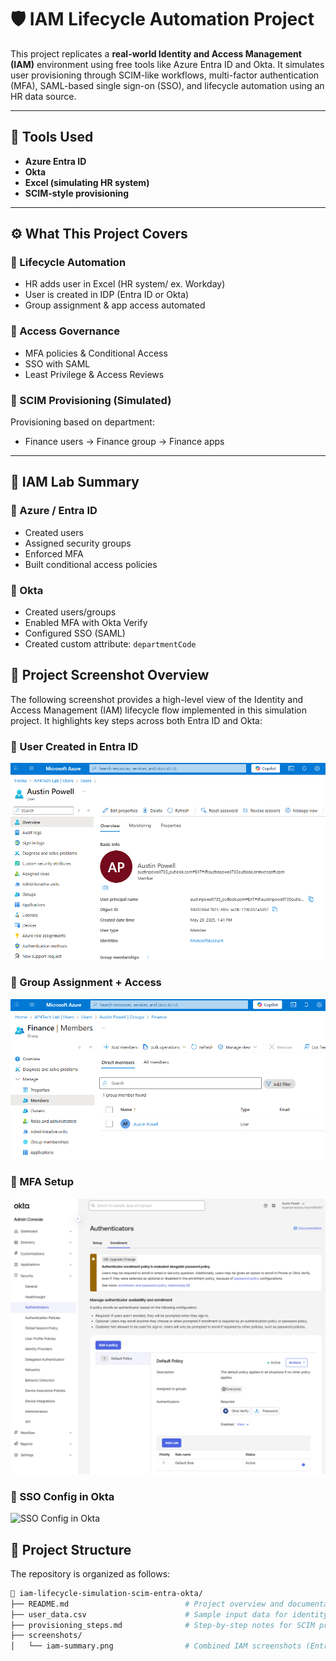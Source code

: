 # 🛡️ IAM Lifecycle Automation Project

This project replicates a **real-world Identity and Access Management (IAM)** environment using free tools like Azure Entra ID and Okta. It simulates user provisioning through SCIM-like workflows, multi-factor authentication (MFA), SAML-based single sign-on (SSO), and lifecycle automation using an HR data source.

---

## 🧰 Tools Used
- **Azure Entra ID**
- **Okta**
- **Excel (simulating HR system)**
- **SCIM-style provisioning**


---

## ⚙️ What This Project Covers

### 🔄 Lifecycle Automation
- HR adds user in Excel (HR system/ ex. Workday)
- User is created in IDP (Entra ID or Okta)
- Group assignment & app access automated

### 🔐 Access Governance
- MFA policies & Conditional Access
- SSO with SAML
- Least Privilege & Access Reviews

### 🔁 SCIM Provisioning (Simulated)
Provisioning based on department:
- Finance users → Finance group → Finance apps

---

## 🧾 IAM Lab Summary

### 🔹 Azure / Entra ID
- Created users
- Assigned security groups
- Enforced MFA
- Built conditional access policies

### 🔹 Okta
- Created users/groups
- Enabled MFA with Okta Verify
- Configured SSO (SAML)
- Created custom attribute: `departmentCode`

 
 ## 📸 Project Screenshot Overview

The following screenshot provides a high-level view of the Identity and Access Management (IAM) lifecycle flow implemented in this simulation project. It highlights key steps across both Entra ID and Okta:

### 🔹 User Created in Entra ID
![User Created in Entra ID](./UsercreatedinEntraID.png)

### 🔹 Group Assignment + Access
![Group Assignment + Access](./Groupassignment+access.png)

### 🔹 MFA Setup
![MFA Setup](./MFASetup.png)

### 🔹 SSO Config in Okta
![SSO Config in Okta](screenshots/SSO%20config%20in%20Okta..png)


## 📂 Project Structure

The repository is organized as follows:

```bash
📁 iam-lifecycle-simulation-scim-entra-okta/
├── README.md                          # Project overview and documentation
├── user_data.csv                      # Sample input data for identity provisioning
├── provisioning_steps.md              # Step-by-step notes for SCIM provisioning flow
├── screenshots/
│   └── iam-summary.png                # Combined IAM screenshots (Entra ID & Okta)


